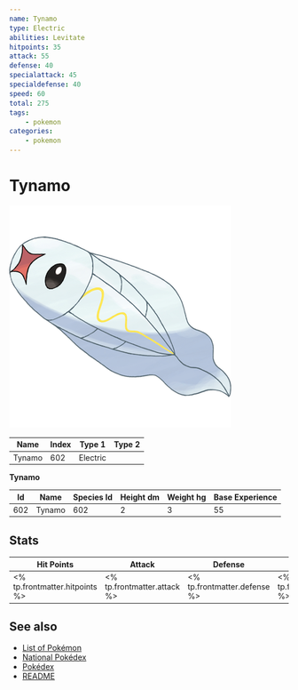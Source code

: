 ```yaml
---
name: Tynamo
type: Electric
abilities: Levitate
hitpoints: 35
attack: 55
defense: 40
specialattack: 45
specialdefense: 40
speed: 60
total: 275
tags:
    - pokemon
categories:
    - pokemon
---
```


# Tynamo


![Tynamo](images/602.png)

| **Name** | **Index** | **Type 1** | **Type 2** |
|----|----|----|----|
| Tynamo | 602 | Electric  |  |

**Tynamo** 




| **Id** | **Name** | **Species Id** | **Height dm** | **Weight hg** | **Base Experience** |
|--------|----------|----------------|------------|------------|---------------------|
| 602 | Tynamo | 602 | 2 | 3 | 55 |



## Stats

| **Hit Points** | **Attack** | **Defense** | **Special Attack** | **Special Defense** | **Speed** | **Total** |
|----------------|------------|-------------|--------------------|---------------------|-----------|-----------|
| <% tp.frontmatter.hitpoints %> | <% tp.frontmatter.attack %> | <% tp.frontmatter.defense %> | <% tp.frontmatter.specialattack %> | <% tp.frontmatter.specialdefense %> | <% tp.frontmatter.speed %> | <% tp.frontmatter.total %> |

## See also

- [List of Pokémon](../pokemon.md)
- [National Pokédex](../national_pokedex.md)
- [Pokédex](../pokedex.md)
- [README](../README.md)

